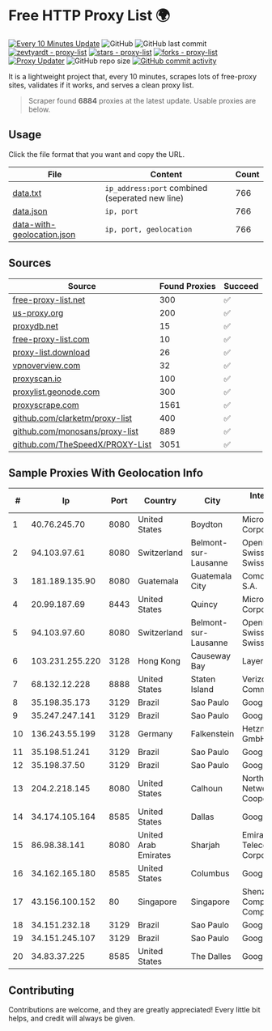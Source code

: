 
# Free HTTP Proxy List 🌍

[![Every 10 Minutes Update](https://github.com/mertguvencli/http-proxy-list/actions/workflows/main.yml/badge.svg?branch=main)](https://github.com/mertguvencli/http-proxy-list/actions/workflows/main.yml)
![GitHub](https://img.shields.io/github/license/mertguvencli/http-proxy-list)
![GitHub last commit](https://img.shields.io/github/last-commit/mertguvencli/http-proxy-list)
[![zevtyardt - proxy-list](https://img.shields.io/static/v1?label=zevtyardt&message=proxy-list&color=blue&logo=github)](https://github.com/zevtyardt/proxy-list "Go to GitHub repo")
[![stars - proxy-list](https://img.shields.io/github/stars/zevtyardt/proxy-list?style=social)](https://github.com/zevtyardt/proxy-list)
[![forks - proxy-list](https://img.shields.io/github/forks/zevtyardt/proxy-list?style=social)](https://github.com/zevtyardt/proxy-list)
[![Proxy Updater](https://github.com/zevtyardt/proxy-list/workflows/Proxy%20Updater/badge.svg)](https://github.com/zevtyardt/proxy-list/actions?query=workflow:"Proxy+Updater")
![GitHub repo size](https://img.shields.io/github/repo-size/zevtyardt/proxy-list)
[![GitHub commit activity](https://img.shields.io/github/commit-activity/m/zevtyardt/proxy-list?logo=commits)](https://github.com/zevtyardt/proxy-list/commits/main)

It is a lightweight project that, every 10 minutes, scrapes lots of free-proxy sites, validates if it works, and serves a clean proxy list.

> Scraper found **6884** proxies at the latest update. Usable proxies are below.

## Usage

Click the file format that you want and copy the URL.

|File|Content|Count|
|----|-------|-----|
|[data.txt](https://raw.githubusercontent.com/mertguvencli/http-proxy-list/main/proxy-list/data.txt)|`ip_address:port` combined (seperated new line)|766|
|[data.json](https://raw.githubusercontent.com/mertguvencli/http-proxy-list/main/proxy-list/data.json)|`ip, port`|766|
|[data-with-geolocation.json](https://raw.githubusercontent.com/mertguvencli/http-proxy-list/main/proxy-list/data-with-geolocation.json)|`ip, port, geolocation`|766|

## Sources

|Source|Found Proxies|Succeed|
|------|-------------|-------|
|[free-proxy-list.net](https://free-proxy-list.net)|300|✅|
|[us-proxy.org](https://www.us-proxy.org)|200|✅|
|[proxydb.net](http://proxydb.net)|15|✅|
|[free-proxy-list.com](https://free-proxy-list.com/?page=&port=&type%5B%5D=http&type%5B%5D=https&up_time=0&search=Search)|10|✅|
|[proxy-list.download](https://www.proxy-list.download/HTTP)|26|✅|
|[vpnoverview.com](https://vpnoverview.com/privacy/anonymous-browsing/free-proxy-servers)|32|✅|
|[proxyscan.io](https://www.proxyscan.io)|100|✅|
|[proxylist.geonode.com](https://proxylist.geonode.com/api/proxy-list?limit=300&page=1&sort_by=lastChecked&sort_type=desc&protocols=http,https)|300|✅|
|[proxyscrape.com](https://api.proxyscrape.com/v2/?request=displayproxies&protocol=http&timeout=10000&country=all&ssl=all&anonymity=all)|1561|✅|
|[github.com/clarketm/proxy-list](https://raw.githubusercontent.com/clarketm/proxy-list/master/proxy-list-raw.txt)|400|✅|
|[github.com/monosans/proxy-list](https://raw.githubusercontent.com/monosans/proxy-list/main/proxies/http.txt)|889|✅|
|[github.com/TheSpeedX/PROXY-List](https://raw.githubusercontent.com/TheSpeedX/PROXY-List/master/http.txt)|3051|✅|


## Sample Proxies With Geolocation Info

|#|Ip|Port|Country|City|Internet Service Provider|
|-|--|----|-------|----|-------------------------|
|1|40.76.245.70|8080|United States|Boydton|Microsoft Corporation|
|2|94.103.97.61|8080|Switzerland|Belmont-sur-Lausanne|OpenBusiness Ltd / SwissCenter / SwissLink|
|3|181.189.135.90|8080|Guatemala|Guatemala City|Comcel Guatemala S.A.|
|4|20.99.187.69|8443|United States|Quincy|Microsoft Corporation|
|5|94.103.97.60|8080|Switzerland|Belmont-sur-Lausanne|OpenBusiness Ltd / SwissCenter / SwissLink|
|6|103.231.255.220|3128|Hong Kong|Causeway Bay|Layerstack Limited|
|7|68.132.12.228|8888|United States|Staten Island|Verizon Communications|
|8|35.198.35.173|3129|Brazil|Sao Paulo|Google LLC|
|9|35.247.247.141|3129|Brazil|Sao Paulo|Google LLC|
|10|136.243.55.199|3128|Germany|Falkenstein|Hetzner Online GmbH|
|11|35.198.51.241|3129|Brazil|Sao Paulo|Google LLC|
|12|35.198.37.50|3129|Brazil|Sao Paulo|Google LLC|
|13|204.2.218.145|8080|United States|Calhoun|North Georgia Network Cooperative, Inc.|
|14|34.174.105.164|8585|United States|Dallas|Google LLC|
|15|86.98.38.141|8080|United Arab Emirates|Sharjah|Emirates Telecommunications Corporation|
|16|34.162.165.180|8585|United States|Columbus|Google LLC|
|17|43.156.100.152|80|Singapore|Singapore|Shenzhen Tencent Computer Systems Company Limited|
|18|34.151.232.18|3129|Brazil|Sao Paulo|Google LLC|
|19|34.151.245.107|3129|Brazil|Sao Paulo|Google LLC|
|20|34.83.37.225|8585|United States|The Dalles|Google LLC|



## Contributing

Contributions are welcome, and they are greatly appreciated! Every
little bit helps, and credit will always be given.


